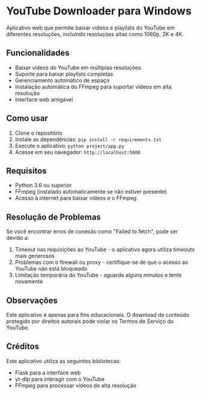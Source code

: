 # YouTube Downloader para Windows

Aplicativo web que permite baixar vídeos e playlists do YouTube em diferentes resoluções, incluindo resoluções altas como 1080p, 2K e 4K.

## Funcionalidades

- Baixar vídeos do YouTube em múltiplas resoluções
- Suporte para baixar playlists completas
- Gerenciamento automático de espaço
- Instalação automática do FFmpeg para suportar vídeos em alta resolução
- Interface web amigável

## Como usar

1. Clone o repositório
2. Instale as dependências: `pip install -r requirements.txt`
3. Execute o aplicativo: `python project/app.py`
4. Acesse em seu navegador: `http://localhost:5000`

## Requisitos

- Python 3.6 ou superior
- FFmpeg (instalado automaticamente se não estiver presente)
- Acesso à internet para baixar vídeos e o FFmpeg

## Resolução de Problemas

Se você encontrar erros de conexão como "Failed to fetch", pode ser devido a:
1. Timeout nas requisições ao YouTube - o aplicativo agora utiliza timeouts mais generosos
2. Problemas com o firewall ou proxy - certifique-se de que o acesso ao YouTube não está bloqueado
3. Limitação temporária do YouTube - aguarde alguns minutos e tente novamente

## Observações

Este aplicativo é apenas para fins educacionais. O download de conteúdo protegido por direitos autorais pode violar os Termos de Serviço do YouTube.

## Créditos

Este aplicativo utiliza as seguintes bibliotecas:
- Flask para a interface web
- yt-dlp para interagir com o YouTube
- FFmpeg para processar vídeos de alta resolução

